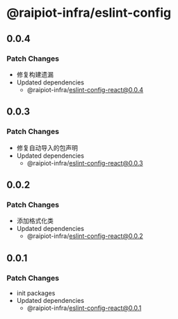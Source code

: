 # @raipiot-infra/eslint-config

## 0.0.4

### Patch Changes

- 修复构建遗漏
- Updated dependencies
  - @raipiot-infra/eslint-config-react@0.0.4

## 0.0.3

### Patch Changes

- 修复自动导入的包声明
- Updated dependencies
  - @raipiot-infra/eslint-config-react@0.0.3

## 0.0.2

### Patch Changes

- 添加格式化类
- Updated dependencies
  - @raipiot-infra/eslint-config-react@0.0.2

## 0.0.1

### Patch Changes

- init packages
- Updated dependencies
  - @raipiot-infra/eslint-config-react@0.0.1
